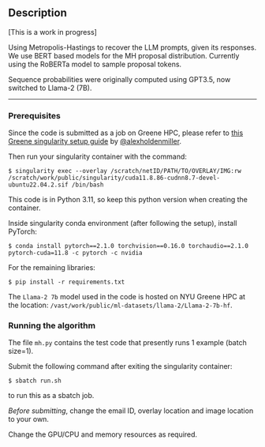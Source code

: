 ## Description

[This is a work in progress] 

Using Metropolis-Hastings to recover the LLM prompts, given its responses. 
We use BERT based models for the MH proposal distribution. Currently using the RoBERTa model to sample proposal tokens. 

Sequence probabilities were originally computed using GPT3.5, now switched to Llama-2 (7B). 

---------------------------------------------------------------------------------------

### Prerequisites

Since the code is submitted as a job on Greene HPC, please refer to [this Greene singularity setup guide](https://github.com/alexholdenmiller/nyu_cluster) by [@alexholdenmiller](https://github.com/alexholdenmiller).

Then run your singularity container with the command:
```
$ singularity exec --overlay /scratch/netID/PATH/TO/OVERLAY/IMG:rw /scratch/work/public/singularity/cuda11.8.86-cudnn8.7-devel-ubuntu22.04.2.sif /bin/bash
```

This code is in Python 3.11, so keep this python version when creating the container.

Inside singularity conda environment (after following the setup), install PyTorch:
```
$ conda install pytorch==2.1.0 torchvision==0.16.0 torchaudio==2.1.0 pytorch-cuda=11.8 -c pytorch -c nvidia
```

For the remaining libraries: 
```
$ pip install -r requirements.txt
```

The `Llama-2 7b` model used in the code is hosted on NYU Greene HPC at the location:
`/vast/work/public/ml-datasets/llama-2/Llama-2-7b-hf`.

### Running the algorithm

The file `mh.py` contains the test code that presently runs 1 example (batch size=1). 

Submit the following command after exiting the singularity container:
```
$ sbatch run.sh
``` 
to run this as a sbatch job.

*Before submitting*, change the email ID, overlay location and image location to your own. 

Change the GPU/CPU and memory resources as required. 